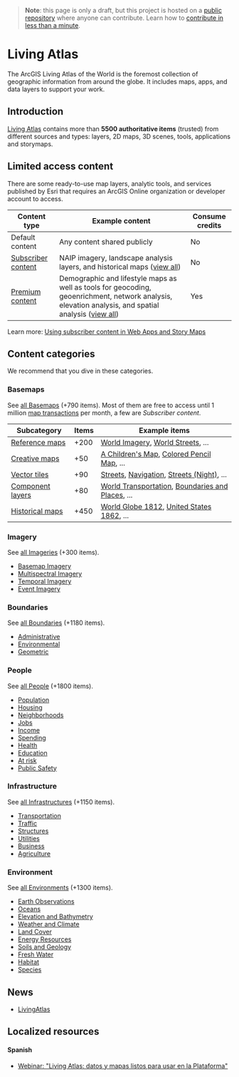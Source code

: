> **Note**: this page is only a draft, but this project is hosted on a [public repository](https://github.com/hhkaos/awesome-arcgis) where anyone can contribute. Learn how to [contribute in less than a minute](https://github.com/hhkaos/awesome-arcgis/blob/master/CONTRIBUTING.md#contributions).

# Living Atlas

The ArcGIS Living Atlas of the World is the foremost collection of geographic information from around the globe. It includes maps, apps, and data layers to support your work.

<!-- START doctoc generated TOC please keep comment here to allow auto update -->
<!-- DON'T EDIT THIS SECTION, INSTEAD RE-RUN doctoc TO UPDATE -->

## Introduction

[Living Atlas](https://livingatlas.arcgis.com/en/) contains more than **5500 authoritative items** (trusted) from different sources and types: layers, 2D maps, 3D scenes, tools, applications and storymaps.

## Limited access content

There are some ready-to-use map layers, analytic tools, and services published by Esri that requires an ArcGIS Online organization or developer account to access.

|Content type|Example content|Consume credits|
|---|---|---|
|Default content|Any content shared publicly|No
|[Subscriber content](http://doc.arcgis.com/en/arcgis-online/reference/faq.htm#anchor61)|NAIP imagery, landscape analysis layers, and historical maps ([view all](http://www.arcgis.com/home/search.html?q=typekeywords%3A%22Requires%20Subscription%22&t=content&start=1&sortOrder=desc&sortField=relevance))|No
|[Premium content](http://doc.arcgis.com/en/arcgis-online/reference/faq.htm#anchor62)|Demographic and lifestyle maps as well as tools for geocoding, geoenrichment, network analysis, elevation analysis, and spatial analysis ([view all](http://www.arcgis.com/home/search.html?q=typekeywords%3A%22Requires%20Credits%22&t=content&start=1&sortOrder=desc&sortField=relevance))|Yes|

Learn more: [Using subscriber content in Web Apps and Story Maps](https://www.esri.com/arcgis-blog/products/arcgis-online/sharing-collaboration/using-subscriber-content-in-web-apps-and-story-maps/)

## Content categories

We recommend that you dive in these categories.

### Basemaps

See [all Basemaps](https://livingatlas.arcgis.com/en/browse/#d=1&categories=Imagery:1111) (+790 items). Most of them are free to access until 1 million [map transactions](http://doc.arcgis.com/en/arcgis-online/reference/transaction-limits.htm) per month, a few are *Subscriber content*.

|Subcategory|Items|Example items|
|----|---|---|
|[Reference maps](https://livingatlas.arcgis.com/en/browse/#d=1&categories=Basemaps:10000)| +200|[World Imagery](https://www.arcgis.com/home/item.html?id=10df2279f9684e4a9f6a7f08febac2a9), [World Streets](https://www.arcgis.com/home/item.html?id=3b93337983e9436f8db950e38a8629af), ...|
|[Creative maps]()|+50|[A Children's Map](https://www.arcgis.com/home/item.html?id=802841aae4dd45778801cd1d375795b9), [Colored Pencil Map](https://www.arcgis.com/home/item.html?id=826498a48bd0424f9c9315214f2165d4), ...
|[Vector tiles](https://livingatlas.arcgis.com/en/browse/#d=1&categories=Basemaps:00100)|+90|[Streets](https://geogeeks.maps.arcgis.com/home/item.html?id=55ebf90799fa4a3fa57562700a68c405), [Navigation](https://geogeeks.maps.arcgis.com/home/item.html?id=c50de463235e4161b206d000587af18b), [Streets (Night)](https://geogeeks.maps.arcgis.com/home/item.html?id=7e2b9be8a9c94e45b7f87857d8d168d6), ...
|[Component layers](https://livingatlas.arcgis.com/en/browse/#d=1&categories=Basemaps:00010)|+80|[World Transportation](https://geogeeks.maps.arcgis.com/home/item.html?id=94f838a535334cf1aa061846514b77c7), [ Boundaries and Places](https://geogeeks.maps.arcgis.com/home/item.html?id=a842e359856a4365b1ddf8cc34fde079), ...
|[Historical maps](https://livingatlas.arcgis.com/en/browse/#d=1&categories=Basemaps:00001)|+450|[World Globe 1812](https://geogeeks.maps.arcgis.com/home/item.html?id=ef5920f160bd4239bdeb1348de3a3156), [United States 1862](https://geogeeks.maps.arcgis.com/home/item.html?id=759ef88fb881477d8f70cc60148bd064), ...

### Imagery

See [all Imageries](https://livingatlas.arcgis.com/en/browse/#d=1&categories=Imagery:1111) (+300 items).

* [Basemap Imagery](https://livingatlas.arcgis.com/en/browse/#d=1&categories=Imagery:1000)
* [Multispectral Imagery](https://livingatlas.arcgis.com/en/browse/#d=1&categories=Imagery:0100)
* [Temporal Imagery](https://livingatlas.arcgis.com/en/browse/#d=1&categories=Imagery:0010)
* [Event Imagery](https://livingatlas.arcgis.com/en/browse/#d=1&categories=Imagery:0001)

### Boundaries

See [all Boundaries](https://livingatlas.arcgis.com/en/browse/#d=1&categories=Boundaries:111) (+1180 items).

* [Administrative](https://livingatlas.arcgis.com/en/browse/#d=1&categories=Boundaries:100)
* [Environmental](https://livingatlas.arcgis.com/en/browse/#d=1&categories=Boundaries:010)
* [Geometric](https://livingatlas.arcgis.com/en/browse/#d=1&categories=Boundaries:001)

### People

See [all People](https://livingatlas.arcgis.com/en/browse/#d=1&categories=People:1111111111) (+1800 items).

* [Population](https://livingatlas.arcgis.com/en/browse/#d=1&categories=People:1000000000)
* [Housing](https://livingatlas.arcgis.com/en/browse/#d=1&categories=People:0100000000)
* [Neighborhoods](https://livingatlas.arcgis.com/en/browse/#d=1&categories=People:0010000000)
* [Jobs](https://livingatlas.arcgis.com/en/browse/#d=1&categories=People:0001000000)
* [Income](https://livingatlas.arcgis.com/en/browse/#d=1&categories=People:0000100000)
* [Spending](https://livingatlas.arcgis.com/en/browse/#d=1&categories=People:0000010000)
* [Health](https://livingatlas.arcgis.com/en/browse/#d=1&categories=People:0000001000)
* [Education](https://livingatlas.arcgis.com/en/browse/#d=1&categories=People:0000000100)
* [At risk](https://livingatlas.arcgis.com/en/browse/#d=1&categories=People:0000000010)
* [Public Safety](https://livingatlas.arcgis.com/en/browse/#d=1&categories=People:0000000001)

### Infrastructure

See [all Infrastructures](https://livingatlas.arcgis.com/en/browse/#d=1&categories=Infrastructure:111111) (+1150 items).

* [Transportation](https://livingatlas.arcgis.com/en/browse/#d=1&categories=Infrastructure:100000)
* [Traffic](https://livingatlas.arcgis.com/en/browse/#d=1&categories=Infrastructure:010000)
* [Structures](https://livingatlas.arcgis.com/en/browse/#d=1&categories=Infrastructure:001000)
* [Utilities](https://livingatlas.arcgis.com/en/browse/#d=1&categories=Infrastructure:000100)
* [Business](https://livingatlas.arcgis.com/en/browse/#d=1&categories=Infrastructure:000010)
* [Agriculture](https://livingatlas.arcgis.com/en/browse/#d=1&categories=Infrastructure:000001)

### Environment

See [all Environments](https://livingatlas.arcgis.com/en/browse/#d=1&categories=Environment:1111111111) (+1300 items).

* [Earth Observations](https://livingatlas.arcgis.com/en/browse/#d=1&categories=Environment:1000000000)
* [Oceans](https://livingatlas.arcgis.com/en/browse/#d=1&categories=Environment:0100000000)
* [Elevation and Bathymetry](https://livingatlas.arcgis.com/en/browse/#d=1&categories=Environment:0010000000)
* [Weather and Climate](https://livingatlas.arcgis.com/en/browse/#d=1&categories=Environment:0001000000)
* [Land Cover](https://livingatlas.arcgis.com/en/browse/#d=1&categories=Environment:0000100000)
* [Energy Resources](https://livingatlas.arcgis.com/en/browse/#d=1&categories=Environment:0000010000)
* [Soils and Geology](https://livingatlas.arcgis.com/en/browse/#d=1&categories=Environment:0000001000)
* [Fresh Water](https://livingatlas.arcgis.com/en/browse/#d=1&categories=Environment:0000000100)
* [Habitat](https://livingatlas.arcgis.com/en/browse/#d=1&categories=Environment:0000000010)
* [Species](https://livingatlas.arcgis.com/en/browse/#d=1&categories=Environment:0000000001)

## News

* [LivingAtlas](https://twitter.com/LivingAtlas)

## Localized resources

#### Spanish

* [Webinar: "Living Atlas: datos y mapas listos para usar en la Plataforma"
](https://www.youtube.com/watch?v=8_dfA-DptaU)
